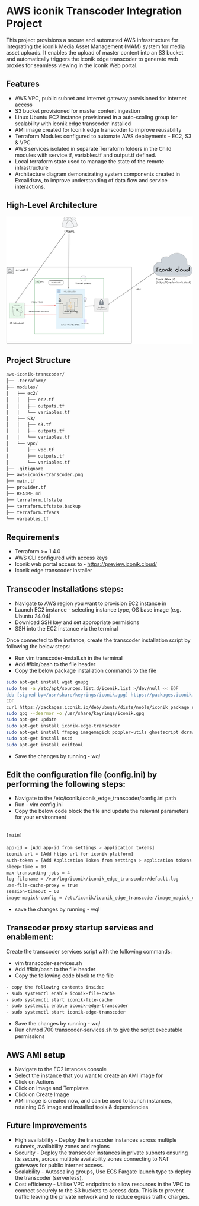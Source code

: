 # AWS iconik Transcoder Integration Project

This project provisions a secure and automated AWS infrastructure for integrating the iconik Media Asset Management (MAM) system for media asset uploads. It enables the upload of master content into an S3 bucket and automatically triggers the iconik edge transcoder to generate web proxies for seamless viewing in the iconik Web portal.

## Features

- AWS VPC, public subnet and internet gateway provisioned for internet access
- S3 bucket provisioned for master content ingestion 
- Linux Ubuntu EC2 instance provisioned in a auto-scaling group for scalability with iconik edge transcoder installed
- AMI image created for Iconik edge transcoder to improve reusability 
- Terraform Modules configured to automate AWS deployments - EC2, S3 & VPC. 
- AWS services isolated in separate Terraform folders in the Child modules with service.tf, variables.tf and output.tf defined. 
- Local terraform state used to manage the state of the remote infrastructure 
- Architecture diagram demonstrating system components created in Excalidraw, to improve understanding of data flow and service interactions. 

## High-Level Architecture

![Architecture Diagram](./aws-iconik-transcoder.png)

## Project Structure

```bash
aws-iconik-transcoder/
├── .terraform/                       
├── modules/
│   ├── ec2/
│   │   ├── ec2.tf                   
│   │   ├── outputs.tf                
│   │   └── variables.tf              
│   ├── S3/
│   │   ├── s3.tf                     
│   │   ├── outputs.tf                
│   │   └── variables.tf             
│   └── vpc/
│       ├── vpc.tf                    
│       ├── outputs.tf                
│       └── variables.tf             
├── .gitignore
├── aws-iconik-transcoder.png        
├── main.tf                          
├── provider.tf                      
├── README.md                        
├── terraform.tfstate                
├── terraform.tfstate.backup         
├── terraform.tfvars                 
└── variables.tf                     
```

## Requirements

- Terraform >= 1.4.0  
- AWS CLI configured with access keys 
- Iconik web portal access to - https://preview.iconik.cloud/
- Iconik edge transcoder installer 

## Transcoder Installations steps: 
- Navigate to AWS region you want to provision EC2 instance in
- Launch EC2 instance - selecting instance type, OS base image (e.g. Ubuntu 24.04)
- Download SSH key and set appropriate permisions
- SSH into the EC2 instance via the terminal 

Once connected to the instance, create the transcoder installation script by following the below steps: 
- Run vim transcoder-install.sh in the terminal 
- Add #!bin/bash to the file header 
- Copy the below package installation commands to the file 

```bash
sudo apt-get install wget gnupg 
sudo tee -a /etc/apt/sources.list.d/iconik.list >/dev/null << EOF
deb [signed-by=/usr/share/keyrings/iconik.gpg] https://packages.iconik.io/deb/ubuntu ./noble main
EOF
curl https://packages.iconik.io/deb/ubuntu/dists/noble/iconik_package_repos_pub.asc |\
sudo gpg --dearmor -o /usr/share/keyrings/iconik.gpg    
sudo apt-get update
sudo apt-get install iconik-edge-transcoder
sudo apt-get install ffmpeg imagemagick poppler-utils ghostscript dcraw libimage-exiftool-perl
sudo apt-get install nscd
sudo apt-get install exiftool
```

- Save the changes by running - wq!

## Edit the configuration file (config.ini) by performing the following steps: 

- Navigate to the /etc/iconik/iconik_edge_transcoder/config.ini path
- Run - vim config.ini
- Copy the below code block the file and update the relevant parameters for your environment

```bash

[main]

app-id = [Add app-id from settings > application tokens]
iconik-url = [Add https url for iconik platform]
auth-token = [Add Application Token from settings > application tokens ]
sleep-time = 10
max-transcoding-jobs = 4
log-filename = /var/log/iconik/iconik_edge_transcoder/default.log
use-file-cache-proxy = true
session-timeout = 60
image-magick-config = /etc/iconik/iconik_edge_transcoder/image_magick_config
```
- save the changes by running - wq!

## Transcoder proxy startup services and enablement:
Create the transcoder services script with the following commands:  
- vim transcoder-services.sh 
- Add #!bin/bash to the file header 
- Copy the following code block to the file 

```bash
- copy the following contents inside: 
- sudo systemctl enable iconik-file-cache
- sudo systemctl start iconik-file-cache   
- sudo systemctl enable iconik-edge-transcoder
- sudo systemctl start iconik-edge-transcoder
```

- Save the changes by running - wq!
- Run chmod 700 transcoder-services.sh to give the script executable permissions


## AWS AMI setup 
- Navigate to the EC2 intances console 
- Select the instance that you want to create an AMI image for
- Click on Actions 
- Click on Image and Templates
- Click on Create Image
- AMI image is created now, and can be used to launch instances, retaining OS image and installed tools & dependencies 

## Future Improvements 
- High availability - Deploy the transcoder instances across multiple subnets, availability zones and regions
- Security - Deploy the transcoder instances in private subnets ensuring its secure, across multiple availability zones connecting to NAT gateways for public internet access. 
- Scalability - Autoscaling groups, Use ECS Fargate launch type to deploy the transcoder (serverless), 
- Cost efficiency - Utilise VPC endpoitns to allow resources in the VPC to connect securely to the S3 buckets to access data. This is to prevent traffic leaving the private network and to reduce egress traffic charges. 

